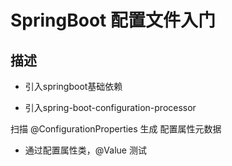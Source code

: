 # SpringBoot 配置文件入门
## 描述
- 引入springboot基础依赖  

- 引入spring-boot-configuration-processor  

扫描 @ConfigurationProperties 生成  配置属性元数据  

- 通过配置属性类，@Value 测试
